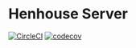 # Henhouse Server

[![CircleCI](https://dl.circleci.com/status-badge/img/gh/murrple-1/henhouse_server/tree/master.svg?style=svg)](https://dl.circleci.com/status-badge/redirect/gh/murrple-1/henhouse_server/tree/master) [![codecov](https://codecov.io/gh/murrple-1/henhouse_server/branch/master/graph/badge.svg)](https://codecov.io/gh/murrple-1/henhouse_server)
